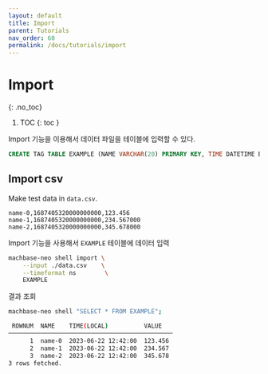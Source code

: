 ```yaml
---
layout: default
title: Import
parent: Tutorials
nav_order: 60
permalink: /docs/tutorials/import
---
```


# Import
{: .no_toc}

1. TOC
{: toc }

Import 기능을 이용해서 데이터 파일을 테이블에 입력할 수 있다.

```sql
CREATE TAG TABLE EXAMPLE (NAME VARCHAR(20) PRIMARY KEY, TIME DATETIME BASETIME, VALUE DOUBLE SUMMARIZED);
```

## Import csv

Make test data in `data.csv`.

```
name-0,1687405320000000000,123.456
name-1,1687405320000000000,234.567000
name-2,1687405320000000000,345.678000
```

Import 기능을 사용해서 `EXAMPLE` 테이블에 데이터 입력

```sh
machbase-neo shell import \
    --input ./data.csv    \
    --timeformat ns        \
    EXAMPLE
```

결과 조회

```sh
machbase-neo shell "SELECT * FROM EXAMPLE";

 ROWNUM  NAME    TIME(LOCAL)          VALUE   
──────────────────────────────────────────────
      1  name-0  2023-06-22 12:42:00  123.456 
      2  name-1  2023-06-22 12:42:00  234.567 
      3  name-2  2023-06-22 12:42:00  345.678 
3 rows fetched.
```

